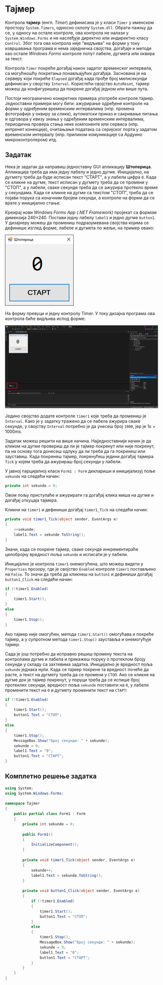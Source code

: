 # Тајмер

Контрола **тајмер** (енгл. *Timer*) дефинисана је у класи `Timer` у именском
простору `System.Timers`, односно склопу `System.dll`. Обрати пажњу да се, у
односу на остале контроле, ова контрола не налази у `System.Windows.Forms` и не
наслеђује директно или индиректно класу `Control`. Због тога ова контрола није
"видљива" на форми у току извршавања програма и нема заједничка својства,
догађаје и методе као остале *Windows Forms* контроле попут лабеле, дугмета или
оквира за текст.

Контрола `Timer` покреће догађај након задатог временског интервала, са
могућношћу покретања понављајућих догађаја. Заснована је на серверу који
покреће `Elapsed` догађај када прође број милисекунди дефинисан у својству
`Interval`. Користећи својство `AutoReset`, тајмер можеш да конфигуришеш да
покрене догађај једном или више пута.

Постоји неограничено конкретних примера употребе контроле тајмер. Једноставни
примери могу бити: ажурирање одређене контроле на форми у одређеним временским
интервалима (нпр. промена фотографије у оквиру за слике), аутоматски приказ и
сакривање питања и одговора у квизу знања у одређеним временским интервалима,
периодична провера стања неке компоненте или сервиса (нпр. интренет конекције),
очитањање података са серијског порта у задатом временском интервалу (нпр.
приликом комуникације са Ардуино микроконтролером) итд.

## Задатак

Нека је задатак да направиш једноставну GUI апликацију **Штоперица**.
Апликација треба да има једну лабелу и једно дугме. Иницијално, на дугмету
треба да буде исписан текст "СТАРТ", а у лабели цифра `0`. Када се кликне на
дугме, текст исписан у дугмету треба да се промени у "СТОП", а у лабели, сваке
секунде треба да се ажурира протекло време у секундама. Када се кликне на
дугме са текстом "СТОП", треба да се појави порука са коначним бројем секунди,
а контроле на форми да се врате у иницијално стање.

Креирај нови *Windows Forms App (.NET Framework)* пројекат са формом димензија
240×240. Постави једну лабелу `label1` и једно дугме `button1`. У дизајнеру
можеш да промениш подразумевана својства којима се дефинише изглед форме,
лабеле и дугмета по жељи, на пример овако:

![Тајмер](./images/timer-01.png)

На форму превуци и једну контролу Timer. У току дизајна програма ова контрола
биће видљива испод форме:

![Тајмер](./images/timer-02.png)

Једино својство додате контроле `timer1` које треба да промениш је `Interval`.
Како је у задатку тражено да се лабела ажурира сваке секунде, у својству
`Interval` потребно је да унесеш број `1000`, јер је $1s=1000ms$.

Задатак можеш решити на више начина. Најједноставнији начин је да кликом на
дугме провериш да ли је тајмер покренут или није покренут, па на основу тога
донесеш одлуку да ли треба да га покренеш или зауставиш. Када покренеш тајмер,
покренућеш једини догађај тајмера `Tick` у којем треба да ажурираш број
секунди у лабели.

У јавној парцијалној класи `Form1 : Form` деклариши и иницијализуј поље
`sekunde` на следећи начин:

```cs
private int sekunde = 0;
```

Овом пољу приступаће и ажурирати га догађај клика миша на дугме и догађај
откуцаја тајмера.

Кликни на `timer1` и дефиниши догађај `timer1_Tick` на следећи начин:

```cs
private void timer1_Tick(object sender, EventArgs e)
{
    ++sekunde;
    label1.Text = sekunde.ToString();
}
```

Значи, када се покрене тајмер, сваке секунде инкрементираће целобројну вредност
поља `sekunde` и исписати је у лабели.

Иницијално је контрола `timer1` онемогућена, што можеш видети у `Properties`
прозору, где је својство `Enabled` контроле `timer1` постављено на `False`.
То значи да треба да кликнеш на `button1` и дефиниши догађај `button1_Click` на
следећи начин:

```cs
if (!timer1.Enabled)
{
    timer1.Start();
}
else
{
    timer1.Stop();
}
```

Ако тајмер није омогућен, метода `timer1.Start()` омогућава и покреће тајмер, а
у супротном метода `timer1.Stop()` зауставља и онемогућује тајмер.

Сада је још потребно да исправно решиш промену текста на контролама дугме и
лабела и прикажеш поруку о протеклом броју секунди у складу са захтевима
задатка. Иницијално је вредност поља `sekunde` једнака нули. Када се тајмер
покрене та вредност почеће да расте, а текст на дугмету треба да се промени у
`СТОП`. Ако се кликне на дугме док је тајмер покренут, у поруци треба да се
испише број протеклих секунди, вредност поља `sekunde` поставити на `0`, у
лабели променити текст на `0` и дугмету променити текст на `СТАРТ`:

```cs
if (!timer1.Enabled)
{
    timer1.Start();
    button1.Text = "СТОП";
}
else
{
    timer1.Stop();
    MessageBox.Show("Број секунди: " + sekunde);
    sekunde = 0;
    label1.Text = "0";
    button1.Text = "СТАРТ";
}
```

## Комплетно решење задатка

```cs
using System;
using System.Windows.Forms;

namespace Tajmer
{
    public partial class Form1 : Form
    {
        private int sekunde = 0;

        public Form1()
        {
            InitializeComponent();
        }

        private void timer1_Tick(object sender, EventArgs e)
        {
            sekunde++;
            label1.Text = sekunde.ToString();
        }

        private void button1_Click(object sender, EventArgs e)
        {
            if (!timer1.Enabled)
            {
                timer1.Start();
                button1.Text = "СТОП";
            }
            else
            {
                timer1.Stop();
                MessageBox.Show("Број секунди: " + sekunde);
                sekunde = 0;
                label1.Text = "0";
                button1.Text = "СТАРТ";
            }    
        }
    }
}
```
